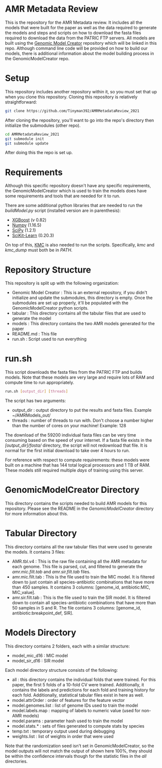 # AMR Metadata Review

This is the repository for the AMR Metadata review.  It includes all the models that were built for the paper as well as the data required to generate the models and steps and scripts on how to download the fasta files required to download the data from the PATRIC FTP servers.  All models are built using the [Genomic Model Creator](https://github.com/Tinyman392/GenomicModelCreator) repository which will be linked in this repo.  Although command line code will be provided on how to build our models, there is additional information about the model building process in the GenomicModelCreator repo. 

# Setup

This repository includes another repository within it, so you must set that up when you clone this repository.  Cloning this repository is relatively straightforward:

```bash
git clone https://github.com/Tinyman392/AMRMetadataReview_2021
```

After cloning the repository, you'll want to go into the repo's directory then initialize the submodules (other repo).

```bash
cd AMRMetadataReview_2021
git submodule init
git submodule update
```

After doing this the repo is set up.  

# Requirements

Although this specific repository doesn't have any specific requirements, the GenomicModelCreator which is used to train the models does have some requirements and tools that are needed for it to run.  

There are some additional python libraries that are needed to run the *buildModel.py* script (installed version are in parenthesis):
- [XGBoost](https://xgboost.readthedocs.io/en/latest/) (v 0.82)
- [Numpy](https://numpy.org) (1.16.5)
- [SciPy](https://www.scipy.org) (1.2.1)
- [SciKit-Learn](https://scikit-learn.org/stable/) (0.20.3)

On top of this, [KMC](http://sun.aei.polsl.pl/REFRESH/index.php?page=projects&project=kmc&subpage=about) is also needed to run the scripts.  Specifically, *kmc* and *kmc_dump* must both be in *PATH*.

# Repository Structure

This repository is split up with the following organization:
- Genomic Model Creator : This is an external repository, if you didn't initialize and update the submodules, this directory is empty.  Once the submodules are set up properly, it'll be populated with the GenomicModelCreator python scripts.
- tabular : This directory contains all the tabular files that are used to generate the model
- models : This directory contains the two AMR models generated for the paper
- README.md : This file
- run.sh : Script used to run everything

# run.sh

This script downloads the fasta files from the PATRIC FTP and builds models.  Note that these models are very large and require lots of RAM and compute time to run appropriately.  

```bash
run.sh [output_dir] [threads]
```

The script has two arguments:
- output_dir : output directory to put the results and fasta files.  Example \~/AMRModels_out/
- threads : number of threads to run with.  Don't choose a number higher than the number of cores on your machine!  Example: 128

The download of the 59200 individual fasta files can be very time consuming based on the speed of your internet.  If a fasta file exists in the *[output_dir]/fasta/* directory, the script will not redownload that file.  It is normal for the first initial download to take over 4 hours to run.  

For reference with respect to compute requirements: these models were built on a machine that has 144 total logical processors and 1 TB of RAM.  These models still required multiple *days* of training using this server.  

# GenomicModelCreator Directory

This directory contains the scripts needed to build AMR models for this repository.  Please see the README in the *GenomicModelCreator* directory for more information about this.  

# Tabular Directory

This directory contains all the raw tabular files that were used to generate the models.  It contains 3 files:
- AMR.tbl.v4 : This is the raw file containing all the AMR metadata for each genome.  This file is parsed, cut, and filtered to generate the *amr.mic.filt.tab* and *amr.sir.filt.tab* files.
- amr.mic.filt.tab : This is the file used to train the MIC model.  It is filtered down to just contain all species-antibiotic combinations that have more than 450 samples.  It contains 3 columns: [genome_id, antibiotic:MIC, MIC_value].
- amr.sir.filt.tab : This is the file used to train the SIR model.  It is filtered down to contain all species-antibiotic combinations that have more than 50 samples in S and R.  The file contains 3 columns: [genome_id, antibiotic:breakpoint_def, SIR].

# Models Directory

This directory contains 2 folders, each with a similar structure:
- model_mic_d16 : MIC model
- model_sir_d16 : SIR model

Each model directory structure consists of the following:
- all : this directory contains the individual folds that were trained.  For this paper, the first 5 folds of a 10-fold CV were trained.  Additionally, it contains the labels and predictions for each fold and training history for each fold.  Additionally, statistical tabular files exist in here as well.
- model.attrOrder : order of features for the feature vector
- model.genomes.list : list of genome IDs used to train the model
- model.labels.map : mapping of labels to numeric value (used for non-AMR models)
- model.params : parameter hash used to train the model
- model.stats.* : sets of files generated to compute stats by species
- temp.txt : temporary output used during debugging
- weights.list : list of weights in order that were used

Note that the randomization seed isn't set in GenomicModelCreator, so the model outputs will not match the output of shown here 100%, they should be within the confidence intervals though for the statistic files in the *all* directories.
